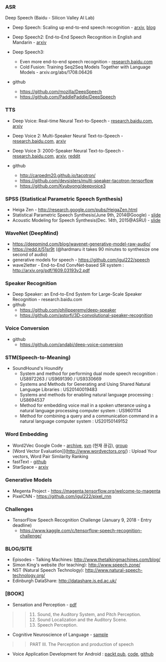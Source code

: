 ### ASR
Deep Speech (Baidu - Silicon Valley AI Lab)
* Deep Speech: Scaling up end-to-end speech recognition - [arxiv](http://arxiv.org/abs/1412.5567), [blog](https://devblogs.nvidia.com/parallelforall/deep-speech-accurate-speech-recognition-gpu-accelerated-deep-learning/)
* Deep Speech2: End-to-End Speech Recognition in English and Mandarin - [arxiv](http://arxiv.org/abs/1512.02595)
* Deep Speech3: 
  * Even more end-to-end speech recognition - [research.baidu.com](http://research.baidu.com)
  * Cold Fusion: Training Seq2Seq Models Together with Language Models - arxiv.org/abs/1708.06426

* github
  * https://github.com/mozilla/DeepSpeech
  * https://github.com/PaddlePaddle/DeepSpeech


### TTS 
* Deep Voice: Real-time Neural Text-to-Speech - [research.baidu.com](http://research.baidu.com/deep-voice-production-quality-text-speech-system-constructed-entirely-deep-neural-networks/), [arxiv](https://arxiv.org/abs/1702.07825)
* Deep Voice 2: Multi-Speaker Neural Text-to-Speech - [research.baidu.com](http://research.baidu.com/deep-voice-2-multi-speaker-neural-text-speech), [arxiv](https://arxiv.org/abs/1705.08947)
* Deep Voice 3: 2000-Speaker Neural Text-to-Speech - [research.baidu.com](http://research.baidu.com/deep-voice-3-2000-speaker-neural-text-speech/), [arxiv](https://arxiv.org/abs/1710.07654), [reddit](https://www.reddit.com/r/MachineLearning/comments/78goi8/r_deep_voice_3_2000speaker_neural_texttospeech/)

* github 
  * http://carpedm20.github.io/tacotron/
  * https://github.com/devsisters/multi-speaker-tacotron-tensorflow
  * https://github.com/Kyubyong/deepvoice3


###  SPSS (Statistical Parametric Speech Synthesis) 
* Heiga Zen - http://research.google.com/pubs/HeigaZen.html
* Statistical Parametric Speech Synthesis(June 9th, 2014@Google) - [slide](http://static.googleusercontent.com/media/research.google.com/ko//pubs/archive/42624.pdf)
* Acoustic Modeling for Speech Synthesis(Dec. 14th, 2015@ASRU) - [slide](https://static.googleusercontent.com/media/research.google.com/en//pubs/archive/44630.pdf)


### WaveNet (DeepMind) 
* https://deepmind.com/blog/wavenet-generative-model-raw-audio/
* https://redd.it/51sr9t (@hardmaru it takes 90 minutes to synthesize one second of audio) 
* generative models for speech - https://github.com/igul222/speech
* wave2letter - End-to-End ConvNet-based SR system : http://arxiv.org/pdf/1609.03193v2.pdf


### Speaker Recognition
* Deep Speaker: an End-to-End System for Large-Scale Speaker Recognition - research.baidu.com
* github
  * https://github.com/philipperemy/deep-speaker
  * https://github.com/astorfi/3D-convolutional-speaker-recognition

### Voice Conversion 
* github 
  * https://github.com/andabi/deep-voice-conversion 
  
  
### STM(Speech-to-Meaning)
* SoundHound's Houndify 
  * System and method for performing dual mode speech recognition : US8972263 / US9691390 / US9330669
  * Systems and Methods for Generating and Using Shared Natural Language Libraries : US20140019483
  * Systems and methods for enabling natural language processing : US8694537
  * Method for embedding voice mail in a spoken utterance using a natural language processing computer system : US9601114
  * Method for combining a query and a communication command in a natural language computer system : US20150149152
  

### Word Embedding 
* Word2Vec Google Code - [archive](https://code.google.com/archive/p/word2vec), [svn](http://word2vec.googlecode.com/svn/trunk) (현재 끊김), [group](https://groups.google.com/forum/#!forum/word2vec-toolkit)
* [Word Vector Evaluation]](http://www.wordvectors.org/) : Upload Your vectors, Word Pair Similarity Ranking
* fastText - [github](https://github.com/facebookresearch/fastText)
* StarSpace - [arxiv](https://arxiv.org/abs/1709.03856)


### Generative Models
* Megenta Project - https://magenta.tensorflow.org/welcome-to-magenta
* PixelCNN - https://github.com/igul222/pixel_rnn


### Challenges
* TensorFlow Speech Recognition Challenge  (January 9, 2018 - Entry deadline)
  * https://www.kaggle.com/c/tensorflow-speech-recognition-challenge/


### BLOG/SITE
* Episodes - Talking Machines: http://www.thetalkingmachines.com/blog/ 
* Simon King's website (for teaching): http://www.speech.zone/ 
* NST (Natural Speech Technology): http://www.natural-speech-technology.org/ 
* Edinburgh DataShare: http://datashare.is.ed.ac.uk/


### [BOOK] 
* Sensation and Perception - [pdf](http://zhenilo.narod.ru/main/students/Goldstein.pdf)
>> 11. Sound, the Auditory System, and Pitch Perception. 
>> 12. Sound Localization and the Auditory Scene. 
>> 13. Speech Perception.
* Cognitive Neuroscience of Language - [sample](http://samples.sainsburysebooks.co.uk/9781317653165_sample_787341.pdf)
>> PART III. The Perception and production of speech 
* Voice Application Development for Android : [packt pub](https://www.packtpub.com/application-development/voice-application-development-android), [code](https://androidspeechbook.wordpress.com), [github](https://github.com/zoraidacallejas/sandra)
